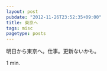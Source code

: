 ```yaml
---
layout: post
pubdate: "2012-11-26T23:52:35+09:00"
title: 東京へ
tags: misc
pagetype: posts
---
```

明日から東京へ。仕事。更新ないかも。

1 min.
